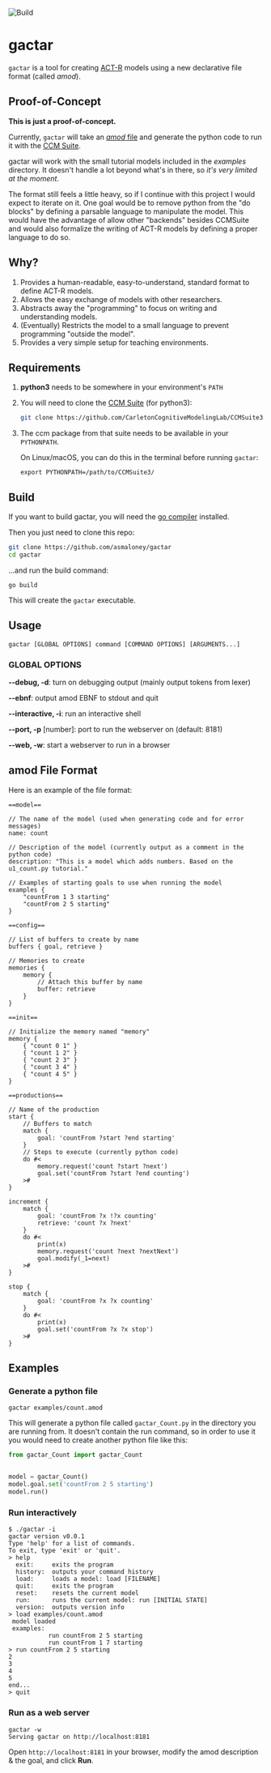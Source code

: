 ![Build](https://github.com/asmaloney/gactar/actions/workflows/build.yaml/badge.svg)

# gactar

`gactar` is a tool for creating [ACT-R](https://en.wikipedia.org/wiki/ACT-R) models using a new declarative file format (called _amod_).

## Proof-of-Concept

**This is just a proof-of-concept.**

Currently, `gactar` will take an [_amod_ file](#amod-file-format) and generate the python code to run it with the [CCM Suite](https://github.com/CarletonCognitiveModelingLab/CCMSuite3).

gactar will work with the small tutorial models included in the _examples_ directory. It doesn't handle a lot beyond what's in there, so _it's very limited at the moment_.

The format still feels a little heavy, so if I continue with this project I would expect to iterate on it. One goal would be to remove python from the "do blocks" by defining a parsable language to manipulate the model. This would have the advantage of allow other "backends" besides CCMSuite and would also formalize the writing of ACT-R models by defining a proper language to do so.

## Why?

1. Provides a human-readable, easy-to-understand, standard format to define ACT-R models.
2. Allows the easy exchange of models with other researchers.
3. Abstracts away the "programming" to focus on writing and understanding models.
4. (Eventually) Restricts the model to a small language to prevent programming "outside the model".
5. Provides a very simple setup for teaching environments.

## Requirements

1.  **python3** needs to be somewhere in your environment's `PATH`

2.  You will need to clone the [CCM Suite](https://github.com/CarletonCognitiveModelingLab/CCMSuite3) (for python3):

    ```sh
    git clone https://github.com/CarletonCognitiveModelingLab/CCMSuite3
    ```

3.  The ccm package from that suite needs to be available in your `PYTHONPATH`.

    On Linux/macOS, you can do this in the terminal before running `gactar`:

    ```
    export PYTHONPATH=/path/to/CCMSuite3/
    ```

## Build

If you want to build gactar, you will need the [go compiler](https://golang.org/) installed.

Then you just need to clone this repo:

```sh
git clone https://github.com/asmaloney/gactar
cd gactar
```

...and run the build command:

```
go build
```

This will create the `gactar` executable.

## Usage

```
gactar [GLOBAL OPTIONS] command [COMMAND OPTIONS] [ARGUMENTS...]
```

### GLOBAL OPTIONS

**--debug, -d**: turn on debugging output (mainly output tokens from lexer)

**--ebnf**: output amod EBNF to stdout and quit

**--interactive, -i**: run an interactive shell

**--port, -p** [number]: port to run the webserver on (default: 8181)

**--web, -w**: start a webserver to run in a browser

## amod File Format

Here is an example of the file format:

```
==model==

// The name of the model (used when generating code and for error messages)
name: count

// Description of the model (currently output as a comment in the python code)
description: "This is a model which adds numbers. Based on the u1_count.py tutorial."

// Examples of starting goals to use when running the model
examples {
    "countFrom 1 3 starting"
    "countFrom 2 5 starting"
}

==config==

// List of buffers to create by name
buffers { goal, retrieve }

// Memories to create
memories {
    memory {
        // Attach this buffer by name
        buffer: retrieve
    }
}

==init==

// Initialize the memory named "memory"
memory {
    { "count 0 1" }
    { "count 1 2" }
    { "count 2 3" }
    { "count 3 4" }
    { "count 4 5" }
}

==productions==

// Name of the production
start {
    // Buffers to match
    match {
        goal: 'countFrom ?start ?end starting'
    }
    // Steps to execute (currently python code)
    do #<
        memory.request('count ?start ?next')
        goal.set('countFrom ?start ?end counting')
    >#
}

increment {
    match {
        goal: 'countFrom ?x !?x counting'
        retrieve: 'count ?x ?next'
    }
    do #<
        print(x)
        memory.request('count ?next ?nextNext')
        goal.modify(_1=next)
    >#
}

stop {
    match {
        goal: 'countFrom ?x ?x counting'
    }
    do #<
        print(x)
        goal.set('countFrom ?x ?x stop')
    >#
}
```

## Examples

### Generate a python file

```
gactar examples/count.amod
```

This will generate a python file called `gactar_Count.py` in the directory you are running from. It doesn't contain the run command, so in order to use it you would need to create another python file like this:

```py
from gactar_Count import gactar_Count


model = gactar_Count()
model.goal.set('countFrom 2 5 starting')
model.run()
```

### Run interactively

```
$ ./gactar -i
gactar version v0.0.1
Type 'help' for a list of commands.
To exit, type 'exit' or 'quit'.
> help
  exit:     exits the program
  history:  outputs your command history
  load:     loads a model: load [FILENAME]
  quit:     exits the program
  reset:    resets the current model
  run:      runs the current model: run [INITIAL STATE]
  version:  outputs version info
> load examples/count.amod
 model loaded
 examples:
           run countFrom 2 5 starting
           run countFrom 1 7 starting
> run countFrom 2 5 starting
2
3
4
5
end...
> quit
```

### Run as a web server

```
gactar -w
Serving gactar on http://localhost:8181
```

Open `http://localhost:8181` in your browser, modify the amod description &amp; the goal, and click **Run**.
